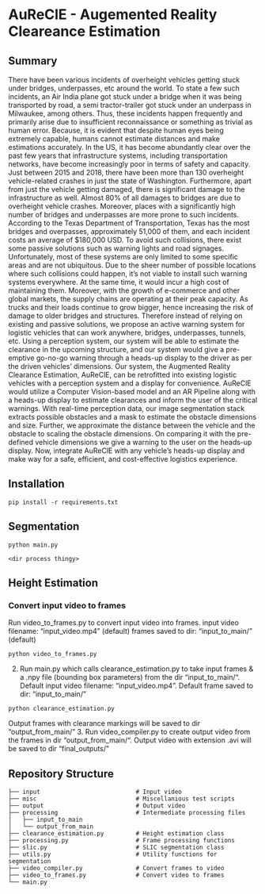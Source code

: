# AuReClE - Augemented Reality Cleareance Estimation
## Summary
There have been various incidents of overheight vehicles getting stuck under bridges, underpasses, etc around the world. To state a few such incidents, an Air India plane got stuck  under a bridge when it was being transported by road, a semi tractor-trailer got stuck under an underpass in Milwaukee, among others. Thus, these incidents happen frequently and primarily arise due to insufficient reconnaissance or something as trivial as human error. Because, it is evident that despite human eyes being extremely capable, humans cannot estimate distances and make estimations accurately.
In the US, it has become abundantly clear over the past few years that infrastructure systems, including transportation networks, have become increasingly poor in terms of safety and capacity. Just between 2015 and 2018, there have been more than 130 overheight vehicle-related crashes in just the state of Washington. Furthermore, apart from just the vehicle getting damaged, there is significant damage to the infrastructure as well. Almost 80% of all damages to bridges are due to overheight vehicle crashes. Moreover, places with a significantly high number of bridges and underpasses are more prone to such incidents. According to the Texas Department of Transportation, Texas has the most bridges and overpasses, approximately 51,000 of them, and each incident costs an average of $180,000 USD.
To avoid such collisions, there exist some passive solutions such as warning lights and road signages. Unfortunately, most of these systems are only limited to some specific areas and are not ubiquitous. Due to the sheer number of possible locations where such collisions could happen, it’s not viable to install such warning systems everywhere. At the same time, it would incur a high cost of maintaining them. Moreover, with the growth of e-commerce and other global markets, the supply chains are operating at their peak capacity. As trucks and their loads continue to grow bigger, hence increasing the risk of damage to older bridges and structures.
Therefore instead of relying on existing and passive solutions, we propose an active warning system for logistic vehicles that can work anywhere, bridges, underpasses, tunnels, etc. Using a perception system, our system will be able to estimate the clearance in the upcoming structure, and our system would give a pre-emptive go-no-go warning through a heads-up display to the driver as per the driven vehicles’ dimensions. Our system, the Augmented Reality Clearance Estimation, AuReClE, can be retrofitted into existing logistic vehicles with a perception system and a display for convenience.
AuReClE would utilize a Computer Vision-based model and an AR Pipeline along with a heads-up display to estimate clearances and inform the user of the critical warnings. With real-time perception data, our image segmentation stack extracts possible obstacles and a mask to estimate the obstacle dimensions and size. Further, we approximate the distance between the vehicle and the obstacle to scaling the obstacle dimensions. On comparing it with the pre-defined vehicle dimensions we give a warning to the user on the heads-up display. Now, integrate AuReClE with any vehicle’s heads-up display and make way for a safe, efficient, and cost-effective logistics experience.

## Installation
```
pip install -r requirements.txt
```
## Segmentation
```
python main.py
```
```
<dir process thingy>
```
## Height Estimation
### Convert input video to frames
Run video_to_frames.py to convert input video into frames.
input video filename: “input_video.mp4” (default)
frames saved to dir: “input_to_main/” (default)
```
python video_to_frames.py
```
2. Run main.py which calls clearance_estimation.py to take input frames & a .npy file (bounding box parameters) from the dir “input_to_main/“.
Default input video filename: “input_video.mp4”.
Default frame saved to dir: “input_to_main/”
```
python clearance_estimation.py
```
   Output frames with clearance markings will be saved to dir “output_from_main/”
3. Run video_compiler.py to create output video from the frames in dir “output_from_main/“. Output video with extension .avi will be saved to dir “final_outputs/”

## Repository Structure
```
├── input                           # Input video
├── misc                            # Miscellanious test scripts
├── output                          # Output video
├── processing                      # Intermediate processing files
│   ├── input_to_main
│   └── output_from_main
├── clearance_estimation.py         # Height estimation class                     
├── processing.py                   # Frame processing functions
├── slic.py                         # SLIC segmentation class
├── utils.py                        # Utility functions for segmentation
├── video_compiler.py               # Convert frames to video
├── video_to_frames.py              # Convert video to frames
└── main.py     
```    


